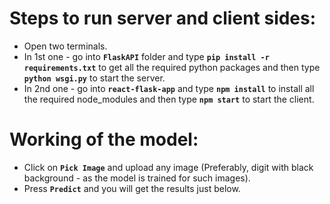 # Steps to run server and client sides:

- Open two terminals. 
- In 1st one - go into <b>`FlaskAPI`</b> folder and type <b>`pip install -r requirements.txt`</b> to get all the required python packages and then type <b>`python wsgi.py`</b> to start the server.
- In 2nd one - go into <b>`react-flask-app`</b> and type <b>`npm install`</b> to install all the required node_modules and then type <b>`npm start`</b> to start the client.

# Working of the model:
- Click on <b>`Pick Image`</b> and upload any image (Preferably, digit with black background - as the model is trained for such images).
- Press <b>`Predict`</b> and you will get the results just below.